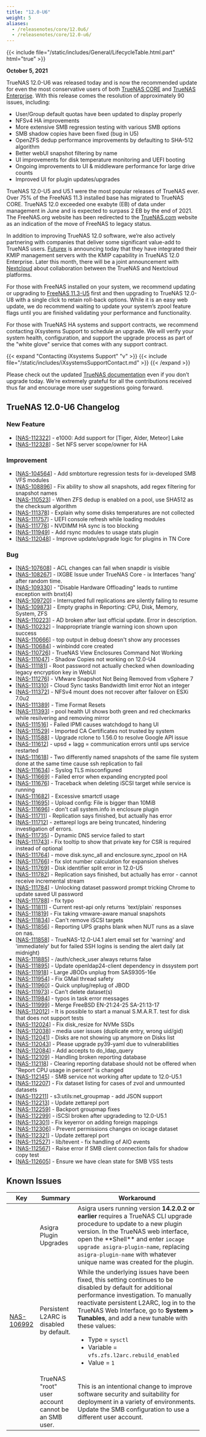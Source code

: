 ```yaml
---
title: "12.0-U6"
weight: 5
aliases: 
  - /releasenotes/core/12.0u6/
  - /releasenotes/core/12.0-u6/
---
```


{{< include file="/static/includes/General/LifecycleTable.html.part" html="true" >}}

**October 5, 2021**

TrueNAS 12.0-U6 was released today and is now the recommended update for even the most conservative users of both [TrueNAS CORE](https://www.truenas.com/truenas-core/) and [TrueNAS Enterprise](https://www.truenas.com/truenas-enterprise/). With this release comes the resolution of approximately 90 issues, including:

* User/Group default quotas have been updated to display properly
* NFSv4 HA improvements
* More extensive SMB regression testing with various SMB options
* SMB shadow copies have been fixed (bug in U5)
* OpenZFS dedup performance improvements by defaulting to SHA-512 algorithm
* Better webUI snapshot filtering by name
* UI improvements for disk temperature monitoring and UEFI booting
* Ongoing improvements to UI & middleware performance for large drive counts
* Improved UI for plugin updates/upgrades

TrueNAS 12.0-U5 and U5.1 were the most popular releases of TrueNAS ever. Over 75% of the FreeNAS 11.3 installed base has migrated to TrueNAS CORE. TrueNAS 12.0 exceeded one exabyte (EB) of data under management in June and is expected to surpass 2 EB by the end of 2021. The FreeNAS.org website has been redirected to the [TrueNAS.com](https://www.truenas.com/) website as an indication of the move of FreeNAS to legacy status.

In addition to improving TrueNAS 12.0 software, we’re also actively partnering with companies that deliver some significant value-add to TrueNAS users. [Futurex](https://www.futurex.com/) is announcing today that they have integrated their KMIP management servers with the KMIP capability in TrueNAS 12.0 Enterprise. Later this month, there will be a joint announcement with [Nextcloud](https://nextcloud.com/) about collaboration between the TrueNAS and Nextcloud platforms.

For those with FreeNAS installed on your system, we recommend updating or upgrading to [FreeNAS 11.3-U5](https://download.freenas.org/) first and then upgrading to TrueNAS 12.0-U8 with a single click to retain roll-back options. While it is an easy web update, we do recommend waiting to update your system’s zpool feature flags until you are finished validating your performance and functionality.

For those with TrueNAS HA systems and support contracts, we recommend contacting iXsystems Support to schedule an upgrade. We will verify your system health, configuration, and support the upgrade process as part of the "white glove" service that comes with any support contract.

{{< expand "Contacting iXsystems Support" "v" >}}
{{< include file="/static/includes/iXsystemsSupportContact.md" >}}
{{< /expand >}}

Please check out the updated [TrueNAS documentation](https://www.truenas.com/docs/) even if you don’t upgrade today. We’re extremely grateful for all the contributions received thus far and encourage more user suggestions going forward.

## TrueNAS 12.0-U6 Changelog

### New Feature

<ul>
<li>[<a href='https://ixsystems.atlassian.net/browse/NAS-112322'>NAS-112322</a>] -         e1000: Add support for [Tiger, Alder, Meteor] Lake
</li>
<li>[<a href='https://ixsystems.atlassian.net/browse/NAS-112328'>NAS-112328</a>] -         Set NFS server scope/owner for HA
</li>
</ul>

### Improvement

<ul>
<li>[<a href='https://ixsystems.atlassian.net/browse/NAS-104564'>NAS-104564</a>] -         Add smbtorture regression tests for ix-developed SMB VFS modules
</li>
<li>[<a href='https://ixsystems.atlassian.net/browse/NAS-108896'>NAS-108896</a>] -         Fix ability to show all snapshots, add regex filtering for snapshot names
</li>
<li>[<a href='https://ixsystems.atlassian.net/browse/NAS-110523'>NAS-110523</a>] -         When ZFS dedup is enabled on a pool, use SHA512 as the checksum algorithm
</li>
<li>[<a href='https://ixsystems.atlassian.net/browse/NAS-111378'>NAS-111378</a>] -         Explain why some disks temperatures are not collected
</li>
<li>[<a href='https://ixsystems.atlassian.net/browse/NAS-111757'>NAS-111757</a>] -         UEFI console refresh while loading modules
</li>
<li>[<a href='https://ixsystems.atlassian.net/browse/NAS-111778'>NAS-111778</a>] -         NVDIMM HA sync is too blocking
</li>
<li>[<a href='https://ixsystems.atlassian.net/browse/NAS-111949'>NAS-111949</a>] -         Add rsync modules to usage stats plugin
</li>
<li>[<a href='https://ixsystems.atlassian.net/browse/NAS-112048'>NAS-112048</a>] -         Improve update/upgrade logic for plugins in TN Core
</li>
</ul>

### Bug

<ul>
<li>[<a href='https://ixsystems.atlassian.net/browse/NAS-107608'>NAS-107608</a>] -         ACL changes can fail when snapdir is visible
</li>
<li>[<a href='https://ixsystems.atlassian.net/browse/NAS-108267'>NAS-108267</a>] -         IXGBE Issue under TrueNAS Core - ix Interfaces 'hang' after random time.
</li>
<li>[<a href='https://ixsystems.atlassian.net/browse/NAS-109330'>NAS-109330</a>] -         "Disable Hardware Offloading" leads to runtime exception with bnxt(4)
</li>
<li>[<a href='https://ixsystems.atlassian.net/browse/NAS-109720'>NAS-109720</a>] -         Interrupted full replications are silently failing to resume
</li>
<li>[<a href='https://ixsystems.atlassian.net/browse/NAS-109873'>NAS-109873</a>] -         Empty graphs in Reporting: CPU, Disk, Memory, System, ZFS
</li>
<li>[<a href='https://ixsystems.atlassian.net/browse/NAS-110223'>NAS-110223</a>] -         AD broken after last official update.  Error in description.
</li>
<li>[<a href='https://ixsystems.atlassian.net/browse/NAS-110232'>NAS-110232</a>] -         Inappropriate triangle warning icon shown upon success
</li>
<li>[<a href='https://ixsystems.atlassian.net/browse/NAS-110666'>NAS-110666</a>] -         top output in debug doesn't show any processes
</li>
<li>[<a href='https://ixsystems.atlassian.net/browse/NAS-110684'>NAS-110684</a>] -         winbindd core created
</li>
<li>[<a href='https://ixsystems.atlassian.net/browse/NAS-110726'>NAS-110726</a>] -         TrueNAS View Enclosures Command Not Working
</li>
<li>[<a href='https://ixsystems.atlassian.net/browse/NAS-111047'>NAS-111047</a>] -         Shadow Copies not working on 12.0-U4
</li>
<li>[<a href='https://ixsystems.atlassian.net/browse/NAS-111181'>NAS-111181</a>] -         Root password not actually checked when downloading legacy encryption key in WebUI
</li>
<li>[<a href='https://ixsystems.atlassian.net/browse/NAS-111276'>NAS-111276</a>] -         VMware Snapshot Not Being Removed from vSphere 7
</li>
<li>[<a href='https://ixsystems.atlassian.net/browse/NAS-111310'>NAS-111310</a>] -         Cloud Sync tasks Bandwidth limit error Not an integer
</li>
<li>[<a href='https://ixsystems.atlassian.net/browse/NAS-111372'>NAS-111372</a>] -         NFSv4 mount does not recover after failover on ESXi 7.0u2
</li>
<li>[<a href='https://ixsystems.atlassian.net/browse/NAS-111389'>NAS-111389</a>] -         Time Format Resets
</li>
<li>[<a href='https://ixsystems.atlassian.net/browse/NAS-111393'>NAS-111393</a>] -         pool health UI shows both green and red checkmarks while resilvering and removing mirror
</li>
<li>[<a href='https://ixsystems.atlassian.net/browse/NAS-111516'>NAS-111516</a>] -         Failed IPMI causes watchdogd to hang UI
</li>
<li>[<a href='https://ixsystems.atlassian.net/browse/NAS-111529'>NAS-111529</a>] -         Imported CA Certificates not trusted by system
</li>
<li>[<a href='https://ixsystems.atlassian.net/browse/NAS-111588'>NAS-111588</a>] -         Upgrade rclone to 1.56.0 to resolve Google API issue
</li>
<li>[<a href='https://ixsystems.atlassian.net/browse/NAS-111612'>NAS-111612</a>] -         upsd + lagg = communication errors until ups service restarted
</li>
<li>[<a href='https://ixsystems.atlassian.net/browse/NAS-111618'>NAS-111618</a>] -         Two differently named snapshots of the same file system done at the same time cause ssh replication to fail
</li>
<li>[<a href='https://ixsystems.atlassian.net/browse/NAS-111634'>NAS-111634</a>] -         Syslog TLS misconfigured
</li>
<li>[<a href='https://ixsystems.atlassian.net/browse/NAS-111669'>NAS-111669</a>] -         Failed error when expanding encrypted pool
</li>
<li>[<a href='https://ixsystems.atlassian.net/browse/NAS-111676'>NAS-111676</a>] -         Traceback when deleting iSCSI target while service is running
</li>
<li>[<a href='https://ixsystems.atlassian.net/browse/NAS-111682'>NAS-111682</a>] -         Excessive smartctl usage
</li>
<li>[<a href='https://ixsystems.atlassian.net/browse/NAS-111695'>NAS-111695</a>] -         Upload config: File is bigger than 10MiB
</li>
<li>[<a href='https://ixsystems.atlassian.net/browse/NAS-111696'>NAS-111696</a>] -         don't call system.info in enclosure plugin
</li>
<li>[<a href='https://ixsystems.atlassian.net/browse/NAS-111711'>NAS-111711</a>] -         Replication says finished, but actually has error
</li>
<li>[<a href='https://ixsystems.atlassian.net/browse/NAS-111712'>NAS-111712</a>] -         zettarepl logs are being truncated, hindering investigation of errors.
</li>
<li>[<a href='https://ixsystems.atlassian.net/browse/NAS-111735'>NAS-111735</a>] -         Dynamic DNS service failed to start
</li>
<li>[<a href='https://ixsystems.atlassian.net/browse/NAS-111743'>NAS-111743</a>] -         Fix tooltip to show that private key for CSR is required instead of optional
</li>
<li>[<a href='https://ixsystems.atlassian.net/browse/NAS-111764'>NAS-111764</a>] -         move disk.sync_all and enclosure.sync_zpool on HA
</li>
<li>[<a href='https://ixsystems.atlassian.net/browse/NAS-111766'>NAS-111766</a>] -         fix slot number calculation for expansion shelves
</li>
<li>[<a href='https://ixsystems.atlassian.net/browse/NAS-111769'>NAS-111769</a>] -         Disk identifier split error in 12.0-U5
</li>
<li>[<a href='https://ixsystems.atlassian.net/browse/NAS-111782'>NAS-111782</a>] -         Replication says finished, but actually has error - cannot receive incremental stream
</li>
<li>[<a href='https://ixsystems.atlassian.net/browse/NAS-111784'>NAS-111784</a>] -         Unlocking dataset password prompt tricking Chrome to update saved UI password
</li>
<li>[<a href='https://ixsystems.atlassian.net/browse/NAS-111788'>NAS-111788</a>] -         fix typo
</li>
<li>[<a href='https://ixsystems.atlassian.net/browse/NAS-111811'>NAS-111811</a>] -         Current rest-api only returns `text/plain` responses
</li>
<li>[<a href='https://ixsystems.atlassian.net/browse/NAS-111819'>NAS-111819</a>] -         Fix taking vmware-aware manual snapshots
</li>
<li>[<a href='https://ixsystems.atlassian.net/browse/NAS-111834'>NAS-111834</a>] -         Can't remove iSCSI targets
</li>
<li>[<a href='https://ixsystems.atlassian.net/browse/NAS-111856'>NAS-111856</a>] -         Reporting UPS graphs blank when NUT runs as a slave on nas.
</li>
<li>[<a href='https://ixsystems.atlassian.net/browse/NAS-111858'>NAS-111858</a>] -         TrueNAS-12.0-U4.1 alert email set for 'warning' and 'immediately' but for failed SSH logins is sending the alert daily (at midnight)
</li>
<li>[<a href='https://ixsystems.atlassian.net/browse/NAS-111885'>NAS-111885</a>] -         /auth/check_user always returns false
</li>
<li>[<a href='https://ixsystems.atlassian.net/browse/NAS-111895'>NAS-111895</a>] -         Update openldap24-client dependency in dssystem port
</li>
<li>[<a href='https://ixsystems.atlassian.net/browse/NAS-111918'>NAS-111918</a>] -         Large JBODs unplug from SAS9305-16e
</li>
<li>[<a href='https://ixsystems.atlassian.net/browse/NAS-111954'>NAS-111954</a>] -         Fix GMail thread safety
</li>
<li>[<a href='https://ixsystems.atlassian.net/browse/NAS-111960'>NAS-111960</a>] -         Quick unplug/replug of JBOD
</li>
<li>[<a href='https://ixsystems.atlassian.net/browse/NAS-111973'>NAS-111973</a>] -         Can't delete dataset(s)
</li>
<li>[<a href='https://ixsystems.atlassian.net/browse/NAS-111984'>NAS-111984</a>] -         typos in task error messages
</li>
<li>[<a href='https://ixsystems.atlassian.net/browse/NAS-111999'>NAS-111999</a>] -         Merge FreeBSD EN-21:24-25 SA-21:13-17
</li>
<li>[<a href='https://ixsystems.atlassian.net/browse/NAS-112012'>NAS-112012</a>] -         It is possible to start a manual S.M.A.R.T. test for disk that does not support tests
</li>
<li>[<a href='https://ixsystems.atlassian.net/browse/NAS-112024'>NAS-112024</a>] -         Fix disk_resize for NVMe SSDs
</li>
<li>[<a href='https://ixsystems.atlassian.net/browse/NAS-112038'>NAS-112038</a>] -         media user issues (duplicate entry, wrong uid/gid)
</li>
<li>[<a href='https://ixsystems.atlassian.net/browse/NAS-112041'>NAS-112041</a>] -         Disks are not showing up anymore on Disks list
</li>
<li>[<a href='https://ixsystems.atlassian.net/browse/NAS-112043'>NAS-112043</a>] -         Please upgrade py39-yaml due to vulnerabilities
</li>
<li>[<a href='https://ixsystems.atlassian.net/browse/NAS-112084'>NAS-112084</a>] -         Add accepts to do_ldap_query
</li>
<li>[<a href='https://ixsystems.atlassian.net/browse/NAS-112109'>NAS-112109</a>] -         Handling broken reporting database
</li>
<li>[<a href='https://ixsystems.atlassian.net/browse/NAS-112118'>NAS-112118</a>] -         Clearing reporting database should not be offered when "Report CPU usage in percent" is changed
</li>
<li>[<a href='https://ixsystems.atlassian.net/browse/NAS-112145'>NAS-112145</a>] -         SMB service not working after update to 12.0-U5.1
</li>
<li>[<a href='https://ixsystems.atlassian.net/browse/NAS-112207'>NAS-112207</a>] -         Fix dataset listing for cases of zvol and unmounted datasets
</li>
<li>[<a href='https://ixsystems.atlassian.net/browse/NAS-112211'>NAS-112211</a>] -         s3:utils:net_groupmap - add JSON support
</li>
<li>[<a href='https://ixsystems.atlassian.net/browse/NAS-112213'>NAS-112213</a>] -         Update zettarepl port
</li>
<li>[<a href='https://ixsystems.atlassian.net/browse/NAS-112259'>NAS-112259</a>] -         Backport groupmap fixes
</li>
<li>[<a href='https://ixsystems.atlassian.net/browse/NAS-112299'>NAS-112299</a>] -         iSCSI broken after upgradeding to 12.0-U5.1
</li>
<li>[<a href='https://ixsystems.atlassian.net/browse/NAS-112301'>NAS-112301</a>] -         Fix keyerror on adding foreign mappings
</li>
<li>[<a href='https://ixsystems.atlassian.net/browse/NAS-112306'>NAS-112306</a>] -         Prevent permissions changes on iocage dataset
</li>
<li>[<a href='https://ixsystems.atlassian.net/browse/NAS-112321'>NAS-112321</a>] -         Update zettarepl port
</li>
<li>[<a href='https://ixsystems.atlassian.net/browse/NAS-112527'>NAS-112527</a>] -         lib/tevent - fix handling of AIO events
</li>
<li>[<a href='https://ixsystems.atlassian.net/browse/NAS-112567'>NAS-112567</a>] -         Raise error if SMB client connection fails for shadow copy test
</li>
<li>[<a href='https://ixsystems.atlassian.net/browse/NAS-112605'>NAS-112605</a>] -         Ensure we have clean state for SMB VSS tests
</li>
</ul>

## Known Issues

<body class="ql-editor ql-editor-view" style="font-size:14px;">
  <html>
    <body>
      <table width="100%">
        <thead>
          <tr>
			<th>Key</th>
			<th>Summary</th>
			<th>Workaround</th>
          </tr>
        </thead>
        <tbody>
	  <tr>
		  <td></td>
		  <td>Asigra Plugin Upgrades</td>
		  <td>Asigra users running version <b>14.2.0.2 or earlier</b> requires a TrueNAS CLI upgrade procedure to update to a new plugin version. In the TrueNAS web interface, open the **Shell** and enter <code>iocage upgrade asigra-plugin-name</code>, replacing <code>asigra-plugin-name</code> with whatever unique name was created for the plugin.</td>
          <tr>
			<td><a href="https://ixsystems.atlassian.net/browse/NAS-106992" target="_blank">NAS-106992</a></td>
			<td>Persistent L2ARC is disabled by default.</td>
			<td>While the underlying issues have been fixed, this setting continues to be disabled by default for additional performance investigation. To manually reactivate persistent L2ARC, log in to the TrueNAS Web Interface, go to <b>System > Tunables</b>, and add a new tunable with these values:
  			  <ul>
			    <li>Type = <code>sysctl</code></li>
			    <li>Variable = <code>vfs.zfs.l2arc.rebuild_enabled</code></li>
			    <li>Value = <code>1</code></li>
  			  </ul>
			</td>
          </tr>
          <tr>
			<td></td>
            <td>TrueNAS "root" user account cannot be an SMB user.</td>
			<td>This is an intentional change to improve software security and suitability for deployment in a variety of environments. Update the SMB configuration to use a different user account.</td>
          </tr>
        </tbody>
      </table>
    </body>
  </html>
